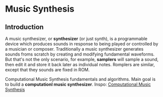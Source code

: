 # Music Synthesis

## Introduction

A music synthesizer, or **synthesizer** (or just synth), is a programmable device which produces sounds in response to
being played or controlled by a musician or composer. Traditionally a music synthesizer generates sounds froms scratch by
creating and modifying fundamental waveforms. But that's not the only scenario, for example, **samplers** will sample a
sound, then edit it and store it back later as individual notes. Romplers are similar, except that they sounds are fixed in ROM.

Computational Music Synthesis fundamentals and algorithms. Main goal is to build a **computationl music synthesizer**. Inspo: 
[Computational Music Synthesis](https://cs.gmu.edu/~sean/book/synthesis/Synthesis.pdf)
